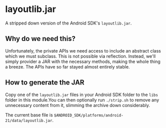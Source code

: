 # layoutlib.jar

A stripped down version of the Android SDK's `layoutlib.jar`.

## Why do we need this?

Unfortunately, the private APIs we need access to include an abstract class which we must subclass. This is not possible via reflection. Instead, we'll simply provider a JAR with the necessary methods, making the whole thing a breeze. The APIs have so far stayed almost entirely stable.

## How to generate the JAR

Copy one of the `layoutlib.jar` files in your Android SDK folder to the `libs` folder in this module.You can then optionally run `./strip.sh` to remove any unnecessary content from it, slimming the archive down considerably.

The current base file is `$ANDROID_SDK/platforms/android-21/data/layoutlib.jar`.
